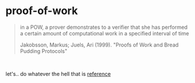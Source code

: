 # proof-of-work
>in a POW, a prover demonstrates to a verifier that she has performed a certain amount of computational work in a specified interval of time
>
>Jakobsson, Markus; Juels, Ari (1999). "Proofs of Work and Bread Pudding Protocols"

<br>

let's.. do whatever the hell that is [reference](https://www.jmeiners.com/tiny-blockchain/)